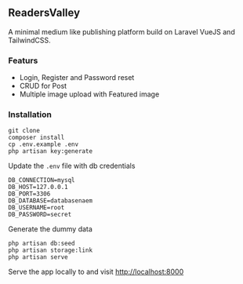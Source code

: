 ## ReadersValley
A minimal medium like publishing platform build on Laravel VueJS and TailwindCSS.

### Featurs

- Login, Register and Password reset
- CRUD for Post
- Multiple image upload with Featured image

### Installation 

```
git clone 
composer install
cp .env.example .env
php artisan key:generate
```
Update the `.env` file with db credentials
```
DB_CONNECTION=mysql
DB_HOST=127.0.0.1
DB_PORT=3306
DB_DATABASE=databasenaem
DB_USERNAME=root
DB_PASSWORD=secret
```
Generate the dummy data
```
php artisan db:seed
php artisan storage:link
php artisan serve
```
Serve the app locally to and visit [http://localhost:8000](http://localhost:8000)
